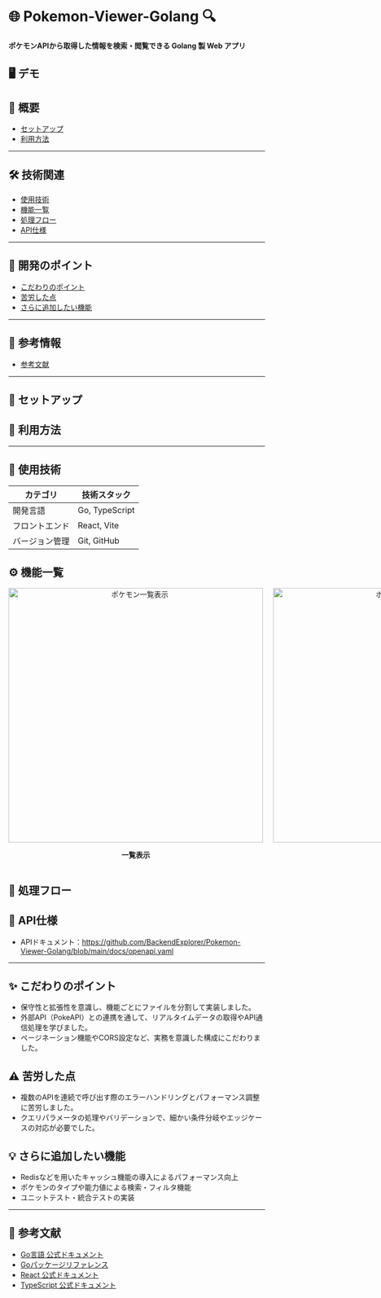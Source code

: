 # 🌐 Pokemon-Viewer-Golang 🔍  

**ポケモンAPIから取得した情報を検索・閲覧できる Golang 製 Web アプリ**

## 🖥 デモ

## **📎 概要**
- [セットアップ](#セットアップ)
- [利用方法](#利用方法)

---

## **🛠 技術関連**
- [使用技術](#使用技術)
- [機能一覧](#機能一覧)
- [処理フロー](#処理フロー)
- [API仕様](#api仕様)

---

## **📍 開発のポイント**
- [こだわりのポイント](#こだわりのポイント)
- [苦労した点](#苦労した点)
- [さらに追加したい機能](#さらに追加したい機能)

---

## **📄 参考情報**
- [参考文献](#参考文献)

---

## <a id="セットアップ"></a>🧰 セットアップ

## <a id="利用方法"></a>📖 利用方法

---

## <a id="使用技術"></a>🧱 使用技術

| カテゴリ   | 技術スタック       |
|------------|--------------------|
| 開発言語   | Go, TypeScript     |
| フロントエンド | React, Vite       |
| バージョン管理 | Git, GitHub        |

## <a id="機能一覧"></a>⚙ 機能一覧

<div style="display: flex; justify-content: space-between;">
  <div style="text-align: center; margin-right: 20px;">
    <img width="500" alt="ポケモン一覧表示" src="https://github.com/user-attachments/assets/142ace7e-5967-4701-bf77-6f49dd1c3897" />
    <p><strong>一覧表示</strong></p>
  </div>
  <div style="text-align: center;">
    <img width="500" alt="ポケモン詳細表示" src="https://github.com/user-attachments/assets/8a283659-6062-493f-a3b3-870b99e14308" />
    <p><strong>詳細表示</strong></p>
  </div>
</div>


## <a id="処理フロー"></a>🔀 処理フロー

## <a id="API仕様"></a>🔌 API仕様

- APIドキュメント：https://github.com/BackendExplorer/Pokemon-Viewer-Golang/blob/main/docs/openapi.yaml


---

## <a id="こだわりのポイント"></a>✨ こだわりのポイント

- 保守性と拡張性を意識し、機能ごとにファイルを分割して実装しました。
- 外部API（PokeAPI）との連携を通して、リアルタイムデータの取得やAPI通信処理を学びました。
- ページネーション機能やCORS設定など、実務を意識した構成にこだわりました。

## <a id="苦労した点"></a>⚠️ 苦労した点

- 複数のAPIを連続で呼び出す際のエラーハンドリングとパフォーマンス調整に苦労しました。
- クエリパラメータの処理やバリデーションで、細かい条件分岐やエッジケースの対応が必要でした。

## <a id="さらに追加したい機能"></a>💡 さらに追加したい機能

- Redisなどを用いたキャッシュ機能の導入によるパフォーマンス向上
- ポケモンのタイプや能力値による検索・フィルタ機能
- ユニットテスト・統合テストの実装

---

## <a id="参考文献"></a>📄 参考文献

- [Go言語 公式ドキュメント](https://go.dev/doc/)
- [Goパッケージリファレンス](https://go.dev/doc/)
- [React 公式ドキュメント](https://ja.react.dev/)
- [TypeScript 公式ドキュメント](https://www.typescriptlang.org/ja/docs/)
